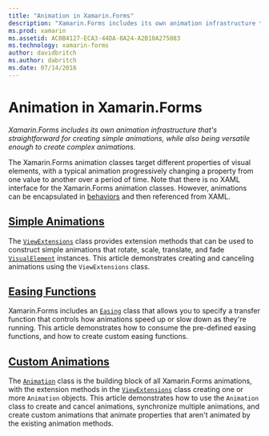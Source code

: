 ```yaml
---
title: "Animation in Xamarin.Forms"
description: "Xamarin.Forms includes its own animation infrastructure that's straightforward for creating simple animations, while also being versatile enough to create complex animations."
ms.prod: xamarin
ms.assetid: AC0B4127-ECA3-44DA-8A24-A2B10A275083
ms.technology: xamarin-forms
author: davidbritch
ms.author: dabritch
ms.date: 07/14/2016
---
```


# Animation in Xamarin.Forms

_Xamarin.Forms includes its own animation infrastructure that's straightforward for creating simple animations, while also being versatile enough to create complex animations._

The Xamarin.Forms animation classes target different properties of visual elements, with a typical animation progressively changing a property from one value to another over a period of time. Note that there is no XAML interface for the Xamarin.Forms animation classes. However, animations can be encapsulated in [behaviors](~/xamarin-forms/app-fundamentals/behaviors/index.md) and then referenced from XAML.

## [Simple Animations](simple.md)

The [`ViewExtensions`](https://developer.xamarin.com/api/type/Xamarin.Forms.ViewExtensions/) class provides extension methods that can be used to construct simple animations that rotate, scale, translate, and fade [`VisualElement`](https://developer.xamarin.com/api/type/Xamarin.Forms.VisualElement/) instances. This article demonstrates creating and canceling animations using the `ViewExtensions` class.

## [Easing Functions](easing.md)

Xamarin.Forms includes an [`Easing`](https://developer.xamarin.com/api/type/Xamarin.Forms.Easing/) class that allows you to specify a transfer function that controls how animations speed up or slow down as they're running. This article demonstrates how to consume the pre-defined easing functions, and how to create custom easing functions.

## [Custom Animations](custom.md)

The [`Animation`](https://developer.xamarin.com/api/type/Xamarin.Forms.Animation/) class is the building block of all Xamarin.Forms animations, with the extension methods in the [`ViewExtensions`](https://developer.xamarin.com/api/type/Xamarin.Forms.ViewExtensions/) class creating one or more `Animation` objects. This article demonstrates how to use the `Animation` class to create and cancel animations, synchronize multiple animations, and create custom animations that animate properties that aren't animated by the existing animation methods.

